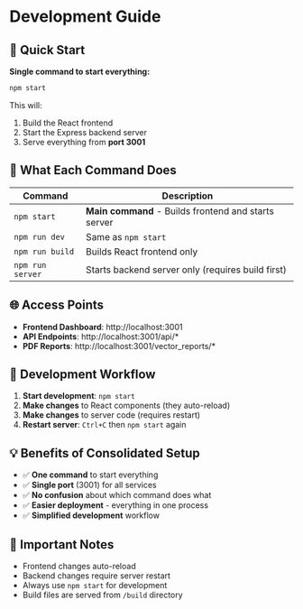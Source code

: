 # Development Guide

## 🚀 Quick Start

**Single command to start everything:**
```bash
npm start
```

This will:
1. Build the React frontend
2. Start the Express backend server
3. Serve everything from **port 3001**

## 📁 What Each Command Does

| Command | Description |
|---------|-------------|
| `npm start` | **Main command** - Builds frontend and starts server |
| `npm run dev` | Same as `npm start` |
| `npm run build` | Builds React frontend only |
| `npm run server` | Starts backend server only (requires build first) |

## 🌐 Access Points

- **Frontend Dashboard**: http://localhost:3001
- **API Endpoints**: http://localhost:3001/api/*
- **PDF Reports**: http://localhost:3001/vector_reports/*

## 🔧 Development Workflow

1. **Start development**: `npm start`
2. **Make changes** to React components (they auto-reload)
3. **Make changes** to server code (requires restart)
4. **Restart server**: `Ctrl+C` then `npm start` again

## 💡 Benefits of Consolidated Setup

- ✅ **One command** to start everything
- ✅ **Single port** (3001) for all services
- ✅ **No confusion** about which command does what
- ✅ **Easier deployment** - everything in one process
- ✅ **Simplified development** workflow

## 🚨 Important Notes

- Frontend changes auto-reload
- Backend changes require server restart
- Always use `npm start` for development
- Build files are served from `/build` directory
